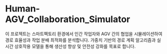 # Human-AGV_Collaboration_Simulator
이 프로젝트는 스마트팩토리 환경에서 인간 작업자와 AGV 간의 협업을 시뮬레이션하여 경로 효율성과 작업 분배 최적화를 분석합니다. 가중치 기반의 경로 계획 알고리즘과 실시간 상호작용 모델을 통해 생산성 향상 및 안전성 강화를 목표로 합니다.

